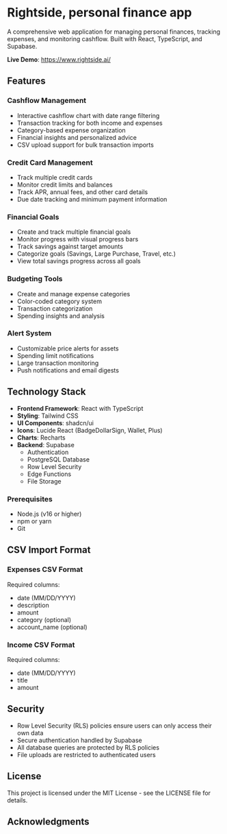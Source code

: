 # Rightside, personal finance app

A comprehensive web application for managing personal finances, tracking expenses, and monitoring cashflow. Built with React, TypeScript, and Supabase.

**Live Demo**: https://www.rightside.ai/

## Features

### Cashflow Management
- Interactive cashflow chart with date range filtering
- Transaction tracking for both income and expenses
- Category-based expense organization
- Financial insights and personalized advice
- CSV upload support for bulk transaction imports

### Credit Card Management
- Track multiple credit cards
- Monitor credit limits and balances
- Track APR, annual fees, and other card details
- Due date tracking and minimum payment information

### Financial Goals
- Create and track multiple financial goals
- Monitor progress with visual progress bars
- Track savings against target amounts
- Categorize goals (Savings, Large Purchase, Travel, etc.)
- View total savings progress across all goals

### Budgeting Tools
- Create and manage expense categories
- Color-coded category system
- Transaction categorization
- Spending insights and analysis

### Alert System
- Customizable price alerts for assets
- Spending limit notifications
- Large transaction monitoring
- Push notifications and email digests

## Technology Stack

- **Frontend Framework**: React with TypeScript
- **Styling**: Tailwind CSS
- **UI Components**: shadcn/ui
- **Icons**: Lucide React (BadgeDollarSign, Wallet, Plus)
- **Charts**: Recharts
- **Backend**: Supabase
  - Authentication
  - PostgreSQL Database
  - Row Level Security
  - Edge Functions
  - File Storage

### Prerequisites

- Node.js (v16 or higher)
- npm or yarn
- Git

## CSV Import Format

### Expenses CSV Format
Required columns:
- date (MM/DD/YYYY)
- description
- amount
- category (optional)
- account_name (optional)

### Income CSV Format
Required columns:
- date (MM/DD/YYYY)
- title
- amount

## Security

- Row Level Security (RLS) policies ensure users can only access their own data
- Secure authentication handled by Supabase
- All database queries are protected by RLS policies
- File uploads are restricted to authenticated users

## License

This project is licensed under the MIT License - see the LICENSE file for details.

## Acknowledgments

